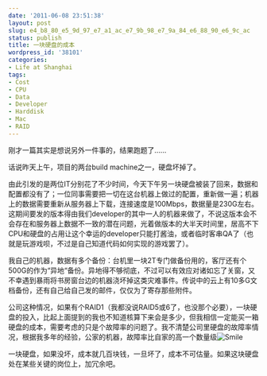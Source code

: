 ```yaml
---
date: '2011-06-08 23:51:38'
layout: post
slug: e4_b8_80_e5_9d_97_e7_a1_ac_e7_9b_98_e7_9a_84_e6_88_90_e6_9c_ac
status: publish
title: 一块硬盘的成本
wordpress_id: '38101'
categories:
- Life at Shanghai
tags:
- Cost
- CPU
- Data
- Developer
- Harddisk
- Mac
- RAID
---
```


刚才一篇其实是想说另外一件事的，结果跑题了……

话说昨天上午，项目的两台build machine之一，硬盘坏掉了。

由此引发的是两位IT分别花了不少时间，今天下午另一块硬盘被装了回来，数据和配置都没有了；一位同事需要把一切在这台机器上做过的配置，重新做一遍；机器上的数据需要重新从服务器上下载，连接速度是100Mbps，数据量是230G左右。这期间要发的版本得由我们developer的其中一人的机器来做了，不说这版本会不会存在和服务器上数据不一致的潜在问题，光着做版本的大半天时间里，居高不下CPU和硬盘的占用让这个幸运的developer只能打酱油，或者临时客串QA了（也就是玩游戏呗，不过是自己知道代码如何实现的游戏罢了）。

我自己的机器，数据有多个备份：台机里一块2T专门做备份用的，客厅还有个500G的作为“异地“备份。异地得不够彻底，不过可以有效应对诸如忘了关窗，又不幸遇到暴雨将书房窗台边的机器浇坏掉这类灾难事件。传说中的云上有10多G文档备份，还有自己给自己发的邮件，仅仅为了寄存那些附件。

公司这种情况，如果有个RAID1（我都没说RAID5或6了，也没那个必要），一块硬盘的投入，比起上面提到的我也不知道核算下来会是多少，但我相信一定能买一箱硬盘的成本，需要考虑的只是个故障率的问题了。我不清楚公司里硬盘的故障率情况，根据我多年的经验，公家的机器，故障率比自家的高一个数量级![Smile](http://qingpei.me/images/in_post/wlEmoticon-smile.png)

一块硬盘，如果没坏，成本就几百块钱，一旦坏了，成本不可估量。如果这块硬盘处在某些关键的岗位上，加冗余吧。
